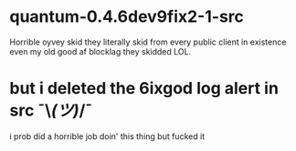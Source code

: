 # quantum-0.4.6dev9fix2-1-src
Horrible oyvey skid they literally skid from every public client in existence even my old good af blocklag they skidded LOL.
# but i deleted the 6ixgod log alert in src ¯\\_(ツ)_/¯

i prob did a horrible job doin' this thing but fucked it
